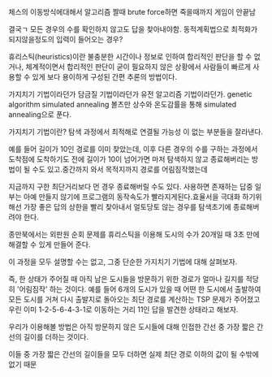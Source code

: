 체스의 이동방식에대해서 알고리즘 짤때 brute force하면 죽을때까지 게임이 안끝남

결국ㄱ 모든 경우의 수를 확인하지 않고도 답을 찾아내야함.
동적계획법으로 최적화가 되지않을정도의 입력이 들어오는 경우?


 휴리스틱(heuristics)이란 불충분한 시간이나 정보로 인하여 합리적인 판단을 할 수 없거나, 체계적이면서 합리적인 판단이 굳이 
 필요하지 않은 상황에서 사람들이 빠르게 사용할 수 있게 보다 용이하게 구성된 간편 추론의 방법이다.
 
 가지치기 기법이라던가
담금질 기법이라던가
유전 알고리즘 기법이라던가.
genetic algorithm
simulated annealing
볼츠만 상수와 온도감률을 통해 simulated annealing으로 푼다.

가지치기 기법이란? 
탐색 과정에서 최적해로 연결될 가능성 이 없는 부분들을 잘라낸다.

예를 들어 길이가 10인 경로를 이미 찾았는데, 이후 다른 경우의 수를 구하는 과정에서 도착점에 도착하기도 전에
길이가 10이 넘어가면 마저 탐색하지 않고 종료해버리는 방법이 될 수도 있고.중간까지 와서 목적지까지 경로를 어림짐작했는데

지금까지 구한 최단거리보다 먼 경우 종료해버릴 수도 있다.
사용하면 존재하는 답중 일부는 아예 만들지 않기에 프로그램의 동작속도가 빨라지게된다.효율서을 극대화 하기위해선
가장 좋은 답의 상한을 빨리 찾아내서 얼토당토 않는 경우를 탐색초기에 종료해버려야 한다.

종만북에서는 외판원 순회 문제를 휴리스틱을 이용해 도시의 수가 20개일 때 3초 만에 해결할 수 있게 만들어 준다.

이 과정을 모두 설명할 수는 없고, 그중 단순한 가지치기 기법에 대해 살펴보자.

즉, 한 상태가 주어질 때 아직 남은 도시들을 방문하기 위한 경로가 얼마나 길지를 적당히 '어림짐작' 하는 것이다.
예를 들어 6개의 도시가 있을 때 어떤 한 도시에서 출발하여 모든 도시를 거쳐 
다시 출발지로 돌아오는 최단 경로를 계산하는 TSP 문제가 주어졌고 우린 이미 1-2-5-6-4-3-1로 이동하는 
거리 11인 답을 발견한 상태라고 해보자.

 우리가 이용해볼 방법은 아직 방문하지 않은 도시들에 대해 인접한 간선 중 가장 짧은 간선의 길이를 더하는 것이다.
 
 이들 중 가장 짧은 간선의 길이들을 모두 더하면 실제 최단 경로 이하의 값이 될 수밖에 없기 때문
